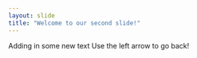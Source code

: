 ```yaml
---
layout: slide
title: "Welcome to our second slide!"
---
```

Adding in some new text
Use the left arrow to go back!
